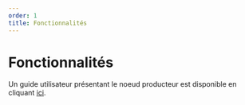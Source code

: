 ```yaml
---
order: 1
title: Fonctionnalités
---
```


# Fonctionnalités
Un guide utilisateur présentant le noeud producteur est disponible en cliquant [ici](https://blog.rudi.bzh/yeswiki/?LeNoeudProducteurV23NouvellesFonctionnal_fichierfichier1/download&file=LeNoeudProducteurV23NouvellesFonctionnal_fichierfichier1_2023.01.04__Nud_Producteur_RUDI__Nouvelles_fonctionnalites_20230109163238_20230109163238.pdf_).

